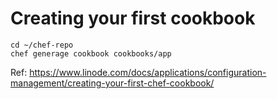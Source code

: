 # Creating your first cookbook

    cd ~/chef-repo
    chef generage cookbook cookbooks/app

Ref:
https://www.linode.com/docs/applications/configuration-management/creating-your-first-chef-cookbook/